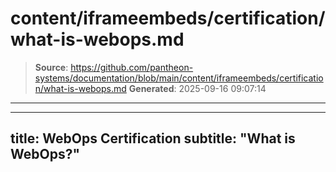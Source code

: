 # content/iframeembeds/certification/what-is-webops.md

> **Source**: https://github.com/pantheon-systems/documentation/blob/main/content/iframeembeds/certification/what-is-webops.md
> **Generated**: 2025-09-16 09:07:14

---

---
title: WebOps Certification
subtitle: "What is WebOps?"
---

<Partial file="certification-guide/what-is-webops.md" />
